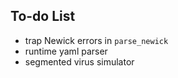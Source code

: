 ## To-do List

- trap Newick errors in `parse_newick`
- runtime yaml parser
- segmented virus simulator
